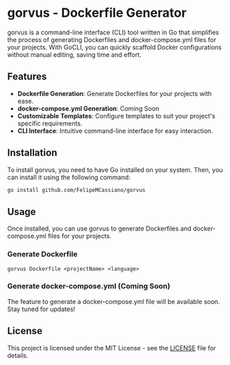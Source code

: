 # gorvus - Dockerfile Generator

gorvus is a command-line interface (CLI) tool written in Go that simplifies the process of generating Dockerfiles and docker-compose.yml files for your projects. With GoCLI, you can quickly scaffold Docker configurations without manual editing, saving time and effort.

## Features

- **Dockerfile Generation**: Generate Dockerfiles for your projects with ease.
- **docker-compose.yml Generation**: Coming Soon
- **Customizable Templates**: Configure templates to suit your project's specific requirements.
- **CLI Interface**: Intuitive command-line interface for easy interaction.

## Installation

To install gorvus, you need to have Go installed on your system. Then, you can install it using the following command:

```bash
go install github.com/FelipeMCassiano/gorvus
```

## Usage
Once installed, you can use gorvus to generate Dockerfiles and docker-compose.yml files for your projects.

### Generate Dockerfile
```
gorvus Dockerfile <projectName> <language>
```
### Generate docker-compose.yml (Coming Soon)

The feature to generate a docker-compose.yml file will be available soon. Stay tuned for updates!

## License

This project is licensed under the MIT License - see the [LICENSE](LICENSE) file for details.
